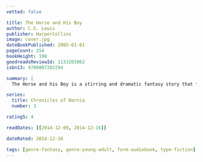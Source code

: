 ```yaml
---
vetted: false

title: The Horse and His Boy
author: C.S. Lewis
publisher: HarperCollins
image: cover.jpg
dateBookPublished: 2005-01-01
pageCount: 254
bookHeight: 198
goodreadsReviewId: 1133203862
isbn13: 9780007202294

summary: |
  The Horse and his Boy is a stirring and dramatic fantasy story that finds a young boy named Shasta on the run from his homeland with the talking horse, Bree. When the pair discover a deadly plot by the Calormen people to conquer the land of Narnia, the race is on to warn the inhabitants of the impending danger and to rescue them all from certain death.

series:
  title: Chronicles of Narnia
  number: 3

rating5: 4

readDates: [[2014-12-09, 2014-12-16]]

dateRated: 2014-12-16

tags: [genre-fantasy, genre-young-adult, form-audiobook, type-fiction]
---
```

